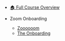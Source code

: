 - [🏠 Full Course Overview](/README)


- Zoom Onboarding
  - [Zoooooom](./Zoooooom.md "Zoooooom")
  - [The Onboarding](./The-Onboarding.md "The Onboarding")
